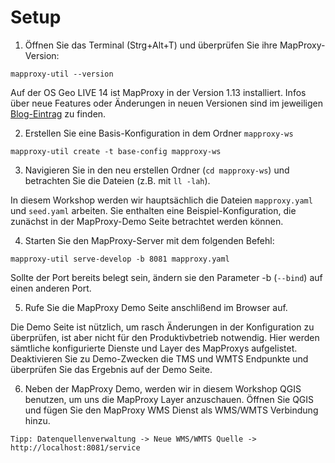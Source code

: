 # Setup

1. Öffnen Sie das Terminal (Strg+Alt+T) und überprüfen Sie ihre MapProxy-Version:

```
mapproxy-util --version
```

Auf der OS Geo LIVE 14 ist MapProxy in der Version 1.13 installiert. Infos über neue Features oder Änderungen in neuen Versionen sind im jeweiligen [Blog-Eintrag](https://mapproxy.org/blog/new-mapproxy-1.13.0-release/) zu finden.

2. Erstellen Sie eine Basis-Konfiguration in dem Ordner `mapproxy-ws`


```
mapproxy-util create -t base-config mapproxy-ws
```

3. Navigieren Sie in den neu erstellen Ordner (```cd mapproxy-ws```) und betrachten Sie die Dateien (z.B. mit ```ll -lah```).

In diesem Workshop werden wir hauptsächlich die Dateien `mapproxy.yaml` und `seed.yaml` arbeiten. Sie enthalten eine Beispiel-Konfiguration, die zunächst in der MapProxy-Demo Seite betrachtet werden können.

4. Starten Sie den MapProxy-Server mit dem folgenden Befehl:

```
mapproxy-util serve-develop -b 8081 mapproxy.yaml
```

Sollte der Port bereits belegt sein, ändern sie den Parameter -b (`--bind`) auf einen anderen Port.

5. Rufe Sie die MapProxy Demo Seite anschlißend im Browser auf.

Die Demo Seite ist nützlich, um rasch Änderungen in der Konfiguration zu überprüfen, ist aber nicht für den Produktivbetrieb notwendig. Hier werden sämtliche konfigurierte Dienste und Layer des MapProxys aufgelistet.  
Deaktivieren Sie zu Demo-Zwecken die TMS und WMTS Endpunkte und überprüfen Sie das Ergebnis auf der Demo Seite.

6. Neben der MapProxy Demo, werden wir in diesem Workshop QGIS benutzen, um uns die MapProxy Layer anzuschauen. Öffnen Sie QGIS und fügen Sie den MapProxy WMS Dienst als WMS/WMTS Verbindung hinzu.
```
Tipp: Datenquellenverwaltung -> Neue WMS/WMTS Quelle -> http://localhost:8081/service
```
